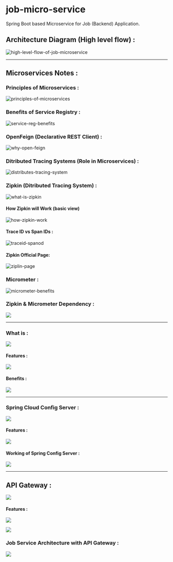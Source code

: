 # job-micro-service
Spring Boot based Microservice for Job (Backend) Application.


## Architecture Diagram (High level flow) :

![high-level-flow-of-job-microservice](images/0.job-service-diagram.png)

---

## Microservices Notes :

### Principles of Microservices :

![principles-of-microservices](images/1.principles-of-microservices.png)

### Benefits of Service Registry :

![service-reg-benefits](images/2.service-registry-benefits.png)

### OpenFeign (Declarative REST Client) :

![why-open-feign](images/3.open-feign-RestClient.png)


### Ditributed Tracing Systems (Role in Microservices) :

![distributes-tracing-system](images/4.distributed-tracing-benefits.png)

### Zipkin (Ditributed Tracing System) :

![what-is-zipkin](images/5.what-is-Zipkin.png)

#### How Zipkin will Work (basic view)

![how-zipkin-work](images/6.how-zipkin-works-basic-view.png)

#### Trace ID vs Span IDs :

![traceid-spanod](images/7.representation-of-traceID-and-spanIDs.png)

#### Zipkin Official Page:

![ziplin-page](images/8.zipkin.io-page.png)

### Micrometer :

![micrometer-benefits](images/9.how-micrometer-helps.png)

### Zipkin & Micrometer Dependency :

![](images/10.zipkin-micrometer-dependency.png)

---

### What is :

![](images/11.configuration-mangement.png)

#### Features : 

![](images/12.features-of-config-server.png)

#### Benefits :

![](images/13.benefits-of-config-server.png)

---

### Spring Cloud Config Server :

![](images/14.what-is-spring-cloud-config-server.png)

#### Features :

![](images/15.spring-cloud-config-server-feature.png)

#### Working of Spring Config Server :

![](images/16.working-of-config-server.png)

----

## API Gateway :

![](images/17.API-Gateway-Benefits.png)

#### Features :

![](images/18-API-Gateway-Capabilities.png)

![](images/18-API-Gateway-Capabilities-2.png)

### Job Service Architecture with API Gateway :

![](images/19.job-service-architecture--Gateway.png)